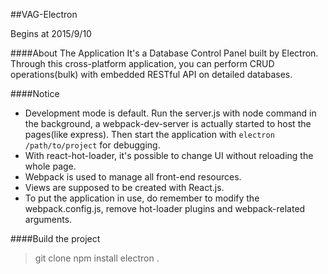 ##VAG-Electron

Begins at 2015/9/10

####About The Application
It's a Database Control Panel built by Electron.
Through this cross-platform application, you can perform CRUD operations(bulk) with embedded RESTful API on detailed databases.

####Notice
* Development mode is default. Run the server.js with node command in the background, a webpack-dev-server is actually started to host the pages(like express). Then start the application with `electron /path/to/project` for debugging.
* With react-hot-loader, it's possible to change UI without reloading the whole page.
* Webpack is used to manage all front-end resources.
* Views are supposed to be created with React.js.
* To put the application in use, do remember to modify the webpack.config.js, remove hot-loader plugins and webpack-related arguments.

####Build the project

> git clone
> npm install
> electron .
